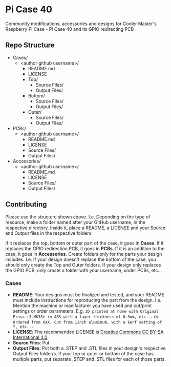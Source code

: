 # Pi Case 40  

Community modifications, accessories and designs for Cooler Master's Raspberry Pi Case - Pi Case 40 and its GPIO redirecting PCB  

## Repo Structure  

- Cases/  
    - \<author github username\>/  
        - README.md  
        - LICENSE  
        - Top/  
            - Source Files/  
            - Output Files/  
        - Bottom/  
            - Source Files/  
            - Output Files/  
        - Outer/  
            - Source Files/  
            - Output Files/  
- PCBs/  
    - \<author github username\>/  
        - README.md  
        - LICENSE 
        - Source Files/  
        - Output Files/  
- Accessories/  
    - \<author github username\>/  
        - README.md  
        - LICENSE 
        - Source Files/  
        - Output Files/  

## Contributing  

Please use the structure shown above. I.e. Depending on the type of resource, make a folder named after your GitHub username, in the respective directory. Inside it, place a README, a LICENSE and your Source and Output files in the respective folders.  

If it replaces the top, bottom or outer part of the case, it goes in **Cases**. If it replaces the GPIO redirection PCB, it goes in **PCBs**. If it is an addition to the case, it goes in **Accessories**. Create folders only for the parts your design includes. I.e. If your design doesn't replace the bottom of the case, you should only create the Top and Outer folders. If your design only replaces the GPIO PCB, only create a folder with your username, under PCBs, etc...  

### Cases  

- **README**: Your designs must be finalized and tested, and your README must include instructions for reproducing the part from the design. I.e. Mention the machine or manifacturer you have used and cut/print settings or order parameters. E.g. `3D printed at home with Original Prusa i3 MK3S+ in ABS with a layer thickness of 0.3mm, etc...` or `Ordered from XXX. Cut from 1inch aluminum, with a kerf setting of Y, etc...`  
- **LICENSE**: The recommended LICENSE is [Creative Commons CC BY-SA International 4.0](https://creativecommons.org/licenses/by-sa/4.0/)  
- **Source Files**: Put 
- **Output Files**: Put both a .STEP and .STL files in your design's respective Output Files folder/s. If your top or outer or bottom of the case has multiple parts, put separate .STEP and .STL files for each of those parts.  
